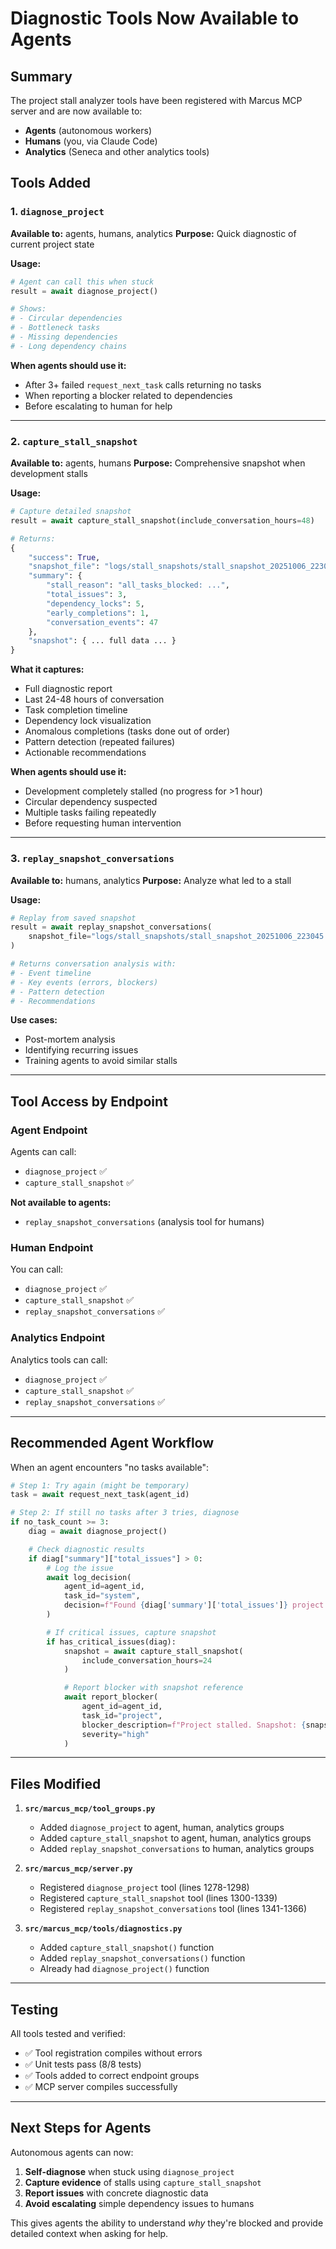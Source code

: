 # Diagnostic Tools Now Available to Agents

## Summary

The project stall analyzer tools have been registered with Marcus MCP server and are now available to:
- **Agents** (autonomous workers)
- **Humans** (you, via Claude Code)
- **Analytics** (Seneca and other analytics tools)

## Tools Added

### 1. `diagnose_project`

**Available to:** agents, humans, analytics
**Purpose:** Quick diagnostic of current project state

**Usage:**
```python
# Agent can call this when stuck
result = await diagnose_project()

# Shows:
# - Circular dependencies
# - Bottleneck tasks
# - Missing dependencies
# - Long dependency chains
```

**When agents should use it:**
- After 3+ failed `request_next_task` calls returning no tasks
- When reporting a blocker related to dependencies
- Before escalating to human for help

---

### 2. `capture_stall_snapshot`

**Available to:** agents, humans
**Purpose:** Comprehensive snapshot when development stalls

**Usage:**
```python
# Capture detailed snapshot
result = await capture_stall_snapshot(include_conversation_hours=48)

# Returns:
{
    "success": True,
    "snapshot_file": "logs/stall_snapshots/stall_snapshot_20251006_223045.json",
    "summary": {
        "stall_reason": "all_tasks_blocked: ...",
        "total_issues": 3,
        "dependency_locks": 5,
        "early_completions": 1,
        "conversation_events": 47
    },
    "snapshot": { ... full data ... }
}
```

**What it captures:**
- Full diagnostic report
- Last 24-48 hours of conversation
- Task completion timeline
- Dependency lock visualization
- Anomalous completions (tasks done out of order)
- Pattern detection (repeated failures)
- Actionable recommendations

**When agents should use it:**
- Development completely stalled (no progress for >1 hour)
- Circular dependency suspected
- Multiple tasks failing repeatedly
- Before requesting human intervention

---

### 3. `replay_snapshot_conversations`

**Available to:** humans, analytics
**Purpose:** Analyze what led to a stall

**Usage:**
```python
# Replay from saved snapshot
result = await replay_snapshot_conversations(
    snapshot_file="logs/stall_snapshots/stall_snapshot_20251006_223045.json"
)

# Returns conversation analysis with:
# - Event timeline
# - Key events (errors, blockers)
# - Pattern detection
# - Recommendations
```

**Use cases:**
- Post-mortem analysis
- Identifying recurring issues
- Training agents to avoid similar stalls

---

## Tool Access by Endpoint

### Agent Endpoint
Agents can call:
- `diagnose_project` ✅
- `capture_stall_snapshot` ✅

**Not available to agents:**
- `replay_snapshot_conversations` (analysis tool for humans)

### Human Endpoint
You can call:
- `diagnose_project` ✅
- `capture_stall_snapshot` ✅
- `replay_snapshot_conversations` ✅

### Analytics Endpoint
Analytics tools can call:
- `diagnose_project` ✅
- `capture_stall_snapshot` ✅
- `replay_snapshot_conversations` ✅

---

## Recommended Agent Workflow

When an agent encounters "no tasks available":

```python
# Step 1: Try again (might be temporary)
task = await request_next_task(agent_id)

# Step 2: If still no tasks after 3 tries, diagnose
if no_task_count >= 3:
    diag = await diagnose_project()

    # Check diagnostic results
    if diag["summary"]["total_issues"] > 0:
        # Log the issue
        await log_decision(
            agent_id=agent_id,
            task_id="system",
            decision=f"Found {diag['summary']['total_issues']} project issues"
        )

        # If critical issues, capture snapshot
        if has_critical_issues(diag):
            snapshot = await capture_stall_snapshot(
                include_conversation_hours=24
            )

            # Report blocker with snapshot reference
            await report_blocker(
                agent_id=agent_id,
                task_id="project",
                blocker_description=f"Project stalled. Snapshot: {snapshot['snapshot_file']}",
                severity="high"
            )
```

---

## Files Modified

1. **`src/marcus_mcp/tool_groups.py`**
   - Added `diagnose_project` to agent, human, analytics groups
   - Added `capture_stall_snapshot` to agent, human, analytics groups
   - Added `replay_snapshot_conversations` to human, analytics groups

2. **`src/marcus_mcp/server.py`**
   - Registered `diagnose_project` tool (lines 1278-1298)
   - Registered `capture_stall_snapshot` tool (lines 1300-1339)
   - Registered `replay_snapshot_conversations` tool (lines 1341-1366)

3. **`src/marcus_mcp/tools/diagnostics.py`**
   - Added `capture_stall_snapshot()` function
   - Added `replay_snapshot_conversations()` function
   - Already had `diagnose_project()` function

---

## Testing

All tools tested and verified:
- ✅ Tool registration compiles without errors
- ✅ Unit tests pass (8/8 tests)
- ✅ Tools added to correct endpoint groups
- ✅ MCP server compiles successfully

---

## Next Steps for Agents

Autonomous agents can now:

1. **Self-diagnose** when stuck using `diagnose_project`
2. **Capture evidence** of stalls using `capture_stall_snapshot`
3. **Report issues** with concrete diagnostic data
4. **Avoid escalating** simple dependency issues to humans

This gives agents the ability to understand *why* they're blocked and provide detailed context when asking for help.
